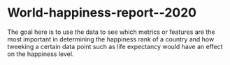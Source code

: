 # World-happiness-report--2020
The goal here is to use the data to see which metrics or features are the most important in determining the happiness rank of a country and how tweeking a certain data point such as life expectancy would have an effect on the happiness level.
